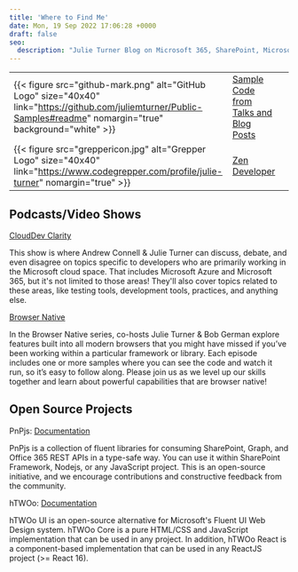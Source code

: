 ```yaml
---
title: 'Where to Find Me'
date: Mon, 19 Sep 2022 17:06:28 +0000
draft: false
seo:
  description: "Julie Turner Blog on Microsoft 365, SharePoint, Microsoft Teams, development and extensibility - about the author."
---
```



| | | |
|----------|-------------|------|
| {{< figure src="github-mark.png" alt="GitHub Logo" size="40x40" link="https://github.com/juliemturner/Public-Samples#readme" nomargin="true" background="white" >}} | [ Sample Code from Talks and Blog Posts](https://github.com/juliemturner/Public-Samples#readme) |
| {{< figure src="greppericon.jpg" alt="Grepper Logo" size="40x40" link="https://www.codegrepper.com/profile/julie-turner" nomargin="true" >}} | [ Zen Developer](https://www.codegrepper.com/profile/julie-turner) |

## Podcasts/Video Shows

[CloudDev Clarity](https://symp.info/cdc_play)

This show is where Andrew Connell & Julie Turner can discuss, debate, and even disagree on topics specific to developers who are primarily working in the Microsoft cloud space. That includes Microsoft Azure and Microsoft 365, but it's not limited to those areas! They'll also cover topics related to these areas, like testing tools, development tools, practices, and anything else.

[Browser Native](https://symp.info/browser-native/)

In the Browser Native series, co-hosts Julie Turner & Bob German explore features built into all modern browsers that you might have missed if you’ve been working within a particular framework or library. Each episode includes one or more samples where you can see the code and watch it run, so it’s easy to follow along. Please join us as we level up our skills together and learn about powerful capabilities that are browser native!

## Open Source Projects

PnPjs: [Documentation](https://pnp.github.io/pnpjs/)

PnPjs is a collection of fluent libraries for consuming SharePoint, Graph, and Office 365 REST APIs in a type-safe way. You can use it within SharePoint Framework, Nodejs, or any JavaScript project. This is an open-source initiative, and we encourage contributions and constructive feedback from the community.

hTWOo: [Documentation](https://lab.n8d.studio/htwoo/)

hTWOo UI is an open-source alternative for Microsoft's Fluent UI Web Design system. hTWOo Core is a pure HTML/CSS and JavaScript implementation that can be used in any project. In addition, hTWOo React is a component-based implementation that can be used in any ReactJS project (>= React 16).
